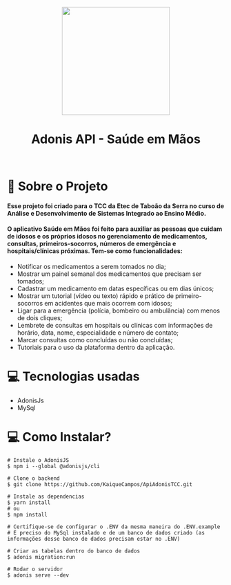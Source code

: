 <p align="center">
  <img 
src="https://user-images.githubusercontent.com/70600553/146774102-d84dbc51-7c3c-46af-af70-5f8e2ca21a22.png"
width=250
/>
</p>

<h1 align='center'>Adonis API - Saúde em Mãos</h1>
<br>

# 📕 Sobre o Projeto 

#### Esse projeto foi criado para o TCC da Etec de Taboão da Serra no curso de Análise e Desenvolvimento de Sistemas Integrado ao Ensino Médio.
#### O aplicativo Saúde em Mãos foi feito para auxiliar as pessoas que cuidam de idosos e os próprios idosos no gerenciamento de medicamentos, consultas, primeiros-socorros, números de emergência e hospitais/clínicas próximas. Tem-se como funcionalidades:  
 - Notificar os medicamentos a serem tomados no dia;
 - Mostrar um painel semanal dos medicamentos que precisam ser tomados;
 - Cadastrar um medicamento em datas específicas ou em dias únicos;
 - Mostrar um tutorial (vídeo ou texto) rápido e prático de primeiro-socorros em acidentes que mais ocorrem com idosos;
 - Ligar para a emergência (polícia, bombeiro ou ambulância) com menos de dois cliques;
 - Lembrete de consultas em hospitais ou clínicas com informações de horário, data, nome, especialidade e número de contato;
 - Marcar consultas como concluídas ou não concluídas;
 - Tutoriais para o uso da plataforma dentro da aplicação.

# 💻 Tecnologias usadas
 - AdonisJs
 - MySql 
 
# 💻 Como Instalar?
```
# Instale o AdonisJS
$ npm i --global @adonisjs/cli

# Clone o backend
$ git clone https://github.com/KaiqueCampos/ApiAdonisTCC.git

# Instale as dependencias
$ yarn install
# ou
$ npm install

# Certifique-se de configurar o .ENV da mesma maneira do .ENV.example
# É preciso do MySql instalado e de um banco de dados criado (as informações desse banco de dados precisam estar no .ENV)

# Criar as tabelas dentro do banco de dados
$ adonis migration:run

# Rodar o servidor
$ adonis serve --dev
```
